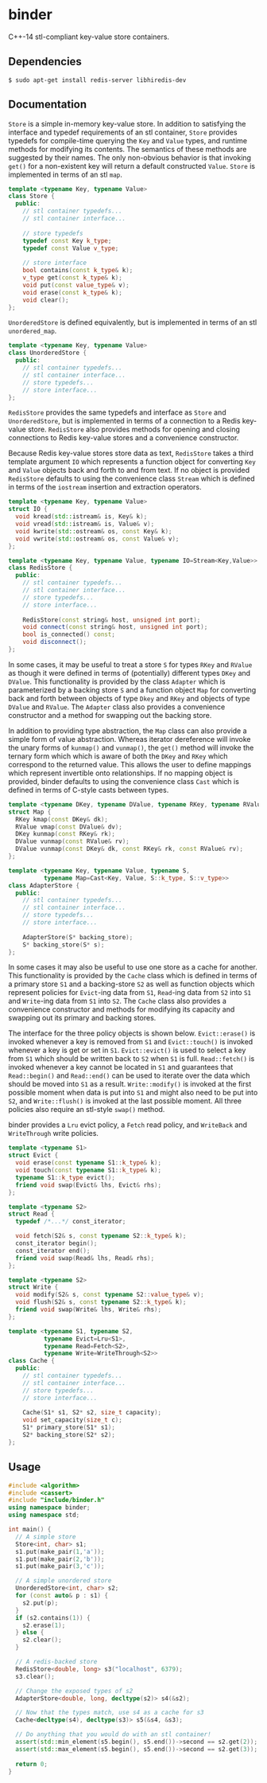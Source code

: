 # binder
C++-14 stl-compliant key-value store containers.

Dependencies
---
```
$ sudo apt-get install redis-server libhiredis-dev
```

Documentation
---
```Store``` is a simple in-memory key-value store. In addition to satisfying
the interface and typedef requirements of an stl container, ```Store```
provides typedefs for compile-time querying the ```Key``` and ```Value```
types, and runtime methods for modifying its contents. The semantics of these
methods are suggested by their names. The only non-obvious behavior is that
invoking ```get()``` for a non-existent key will return a default constructed
```Value```. ```Store``` is implemented in terms of an stl ```map```.

``` c++
template <typename Key, typename Value>
class Store {
  public:
    // stl container typedefs...
    // stl container interface...
  
    // store typedefs
    typedef const Key k_type;
    typedef const Value v_type;
    
    // store interface
    bool contains(const k_type& k);
    v_type get(const k_type& k);
    void put(const value_type& v);
    void erase(const k_type& k);
    void clear();
};
```

```UnorderedStore``` is defined equivalently, but is implemented in terms of an
stl ```unordered_map```.
``` c++
template <typename Key, typename Value>
class UnorderedStore {
  public:
    // stl container typedefs...
    // stl container interface...
    // store typedefs...
    // store interface...
};
```
```RedisStore``` provides the same typedefs and interface as ```Store``` and
```UnorderedStore```, but is implemented in terms of a connection to a Redis
key-value store. ```RedisStore``` also provides methods for opening and closing
connections to Redis key-value stores and a convenience constructor.

Because Redis key-value stores store data as text, ```RedisStore``` takes a
third template argument ```IO``` which represents a function object for
converting ```Key``` and ```Value``` objects back and forth to and from text.
If no object is provided ```RedisStore``` defaults to using the convenience
class ```Stream``` which is defined in terms of the ```iostream``` insertion
and extraction operators.

```c++
template <typename Key, typename Value>
struct IO {
  void kread(std::istream& is, Key& k);
  void vread(std::istream& is, Value& v);
  void kwrite(std::ostream& os, const Key& k);
  void vwrite(std::ostream& os, const Value& v);
};

template <typename Key, typename Value, typename IO=Stream<Key,Value>>
class RedisStore {
  public:
    // stl container typedefs...
    // stl container interface...
    // store typedefs...
    // store interface...    
    
    RedisStore(const string& host, unsigned int port);
    void connect(const string& host, unsigned int port);
    bool is_connected() const;
    void disconnect();
};
```

In some cases, it may be useful to treat a store ```S``` for types ```RKey```
and ```RValue``` as though it were defined in terms of (potentially) different
types ```DKey``` and ```DValue```. This functionality is provided by the class
```Adapter``` which is parameterized by a backing store ```S``` and a function
object ```Map``` for converting back and forth between objects of type
```Dkey``` and ```RKey``` and objects of type ```DValue``` and ```RValue```.
The ```Adapter``` class also provides a convenience constructor and a method
for swapping out the backing store. 

In addition to providing type abstraction, the ```Map``` class can also provide
a simple form of value abstraction. Whereas iterator dereference will invoke
the unary forms of ```kunmap()``` and ```vunmap()```, the ```get()``` method
will invoke the ternary form which which is aware of both the ```DKey``` and
```RKey``` which correspond to the returned value. This allows the user to
define mappings which represent invertible onto relationships. If no mapping
object is provided, binder defaults to using the convenience class ```Cast```
which is defined in terms of C-style casts between types.

```c++
template <typename DKey, typename DValue, typename RKey, typename RValue>
struct Map {
  RKey kmap(const DKey& dk);
  RValue vmap(const DValue& dv);
  DKey kunmap(const RKey& rk);
  DValue vunmap(const RValue& rv);
  DValue vunmap(const DKey& dk, const RKey& rk, const RValue& rv);
};

template <typename Key, typename Value, typename S, 
          typename Map=Cast<Key, Value, S::k_type, S::v_type>>
class AdapterStore {
  public:
    // stl container typedefs...
    // stl container interface...
    // store typedefs...
    // store interface...
    
    AdapterStore(S* backing_store);
    S* backing_store(S* s);
};
```

In some cases it may also be useful to use one store as a cache for another.
This functionality is provided by the ```Cache``` class which is defined in
terms of a primary store ```S1``` and a backing-store ```S2``` as well as
function objects which represent policies for ```Evict```-ing data from
```S1```, ```Read```-ing data from ```S2``` into ```S1``` and ```Write```-ing
data from ```S1```  into ```S2```. The ```Cache``` class also provides a
convenience constructor and methods for modifying its capacity and swapping out
its primary and backing stores. 

The interface for the three policy objects is shown below. ```Evict::erase()```
is invoked whenever a key is removed from ```S1``` and ```Evict::touch()``` is
invoked whenever a key is get or set in ```S1```. ```Evict::evict()``` is used
to select a key from ```S1``` which should be written back to ```S2``` when
```S1``` is full. ```Read::fetch()``` is invoked whenever a key cannot be
located in ```S1``` and guarantees that ```Read::begin()``` and
```Read::end()``` can be used to iterate over the data which should be moved
into ```S1``` as a result. ```Write::modify()``` is invoked at the first
possible moment when data is put into ```S1``` and might also need to be put
into ```S2```, and ```Write::flush()``` is invoked at the last possible moment.
All three policies also require an stl-style ```swap()``` method.

binder provides a ```Lru``` evict policy, a ```Fetch``` read policy, and
```WriteBack``` and ```WriteThrough``` write policies.

```c++
template <typename S1>
struct Evict {
  void erase(const typename S1::k_type& k);
  void touch(const typename S1::k_type& k);
  typename S1::k_type evict();
  friend void swap(Evict& lhs, Evict& rhs);
};

template <typename S2>
struct Read {
  typedef /*...*/ const_iterator;

  void fetch(S2& s, const typename S2::k_type& k);
  const_iterator begin();
  const_iterator end();
  friend void swap(Read& lhs, Read& rhs);
};

template <typename S2>
struct Write {
  void modify(S2& s, const typename S2::value_type& v);
  void flush(S2& s, const typename S2::k_type& k);
  friend void swap(Write& lhs, Write& rhs);
};

template <typename S1, typename S2,
          typename Evict=Lru<S1>, 
          typename Read=Fetch<S2>, 
          typename Write=WriteThrough<S2>>
class Cache {
  public:
    // stl container typedefs...
    // stl container interface...
    // store typedefs...
    // store interface... 
    
    Cache(S1* s1, S2* s2, size_t capacity);
    void set_capacity(size_t c);
    S1* primary_store(S1* s1);
    S2* backing_store(S2* s2);
};
```

Usage
---
```c++
#include <algorithm>
#include <cassert>
#include "include/binder.h"
using namespace binder;
using namespace std;

int main() {
  // A simple store
  Store<int, char> s1;
  s1.put(make_pair(1,'a'));
  s1.put(make_pair(2,'b'));
  s1.put(make_pair(3,'c'));

  // A simple unordered store
  UnorderedStore<int, char> s2;
  for (const auto& p : s1) {
    s2.put(p);
  }
  if (s2.contains(1)) {
    s2.erase(1);
  } else {
    s2.clear();
  }

  // A redis-backed store
  RedisStore<double, long> s3("localhost", 6379);
  s3.clear();

  // Change the exposed types of s2
  AdapterStore<double, long, decltype(s2)> s4(&s2);

  // Now that the types match, use s4 as a cache for s3
  Cache<decltype(s4), decltype(s3)> s5(&s4, &s3);

  // Do anything that you would do with an stl container!
  assert(std::min_element(s5.begin(), s5.end())->second == s2.get(2));
  assert(std::max_element(s5.begin(), s5.end())->second == s2.get(3));
  
  return 0;
}
```
